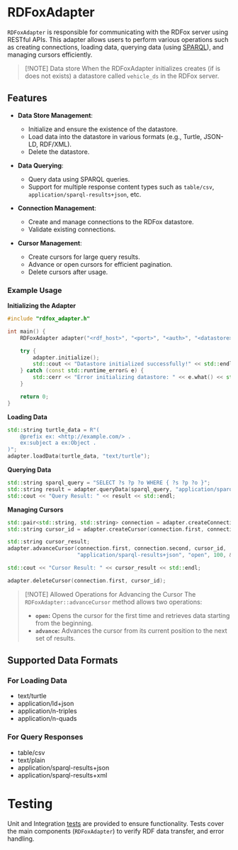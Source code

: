 # RDFoxAdapter

`RDFoxAdapter` is responsible for communicating with the RDFox server using RESTful APIs. This adapter allows users to perform various operations such as creating connections, loading data, querying data (using [SPARQL](https://www.w3.org/TR/sparql11-query/)), and managing cursors efficiently.

> [!NOTE] Data store
> When the RDFoxAdapter initializes creates (if is does not exists) a datastore called `vehicle_ds` in the RDFox server.
>

## Features


- **Data Store Management**:
  - Initialize and ensure the existence of the datastore.
  - Load data into the datastore in various formats (e.g., Turtle, JSON-LD, RDF/XML).
  - Delete the datastore.

- **Data Querying**:
  - Query data using SPARQL queries.
  - Support for multiple response content types such as `table/csv`, `application/sparql-results+json`, etc.

- **Connection Management**:
  - Create and manage connections to the RDFox datastore.
  - Validate existing connections.

- **Cursor Management**:
  - Create cursors for large query results.
  - Advance or open cursors for efficient pagination.
  - Delete cursors after usage.

### Example Usage

**Initializing the Adapter**

```cpp
#include "rdfox_adapter.h"

int main() {
    RDFoxAdapter adapter("<rdf_host>", "<port>", "<auth>", "<datastore>");

    try {
        adapter.initialize();
        std::cout << "Datastore initialized successfully!" << std::endl;
    } catch (const std::runtime_error& e) {
        std::cerr << "Error initializing datastore: " << e.what() << std::endl;
    }

    return 0;
}
```

**Loading Data**

```cpp
std::string turtle_data = R"(
    @prefix ex: <http://example.com/> .
    ex:subject a ex:Object .
)";
adapter.loadData(turtle_data, "text/turtle");
```

**Querying Data**

```cpp
std::string sparql_query = "SELECT ?s ?p ?o WHERE { ?s ?p ?o }";
std::string result = adapter.queryData(sparql_query, "application/sparql-results+json");
std::cout << "Query Result: " << result << std::endl;
```

**Managing Cursors**
```cpp
std::pair<std::string, std::string> connection = adapter.createConnection();
std::string cursor_id = adapter.createCursor(connection.first, connection.second, sparql_query);

std::string cursor_result;
adapter.advanceCursor(connection.first, connection.second, cursor_id, 
                      "application/sparql-results+json", "open", 100, &cursor_result);

std::cout << "Cursor Result: " << cursor_result << std::endl;

adapter.deleteCursor(connection.first, cursor_id);
```

> [!NOTE] Allowed Operations for Advancing the Cursor
> The `RDFoxAdapter::advanceCursor` method allows two operations:
> - **`open`:** Opens the cursor for the first time and retrieves data starting from the beginning.
> - **`advance`:** Advances the cursor from its current position to the next set of results.

## Supported Data Formats

### For Loading Data

- text/turtle
- application/ld+json
- application/n-triples
- application/n-quads

### For Query Responses

- table/csv
- text/plain
- application/sparql-results+json
- application/sparql-results+xml

# Testing

Unit and Integration [tests](../tests/) are provided to ensure functionality. Tests cover the main components (`RDFoxAdapter`) to verify RDF data transfer, and error handling.
